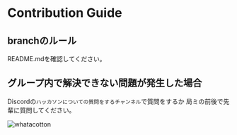 # Contribution Guide

## branchのルール

README.mdを確認してください。

## グループ内で解決できない問題が発生した場合

Discordの`ハッカソンについての質問をするチャンネル`で質問をするか
局ミの前後で先輩に質問してください。

![whatacotton](https://blog.whatacotton.com/img/avatar_hua6de935b93fcb9ab7b26eab951eb946e_1245904_300x0_resize_box_3.png)
